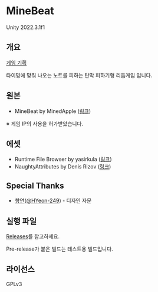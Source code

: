 # MineBeat

Unity 2022.3.1f1

## 개요

[게임 기획](https://www.notion.so/note2/MineBeat-38e37682fb994e3683f269614ec193a9)

타이밍에 맞춰 나오는 노트를 피하는 탄막 피하기형 리듬게임 입니다.

## 원본

- MineBeat by MinedApple ([링크](https://www.youtube.com/watch?v=_f9ODHOYIxU))

※ 게임 IP의 사용을 허가받았습니다.

## 에셋

- Runtime File Browser by yasirkula ([링크](https://assetstore.unity.com/packages/tools/gui/runtime-file-browser-113006))
- NaughtyAttributes by Denis Rizov ([링크](https://assetstore.unity.com/packages/tools/utilities/naughtyattributes-129996))

## Special Thanks

- [향연](https://twitter.com/H_Yeon_249)([@HYeon-249](https://github.com/HYeon-249)) - 디자인 자문

## 실행 파일

[Releases](https://github.com/hwahyang1/MineBeat/releases)를 참고하세요.

Pre-release가 붙은 빌드는 테스트용 빌드입니다.

## 라이선스

GPLv3